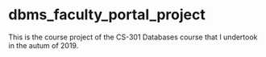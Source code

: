 # dbms_faculty_portal_project
This is the course project of the CS-301 Databases course that I undertook in the autum of 2019.
